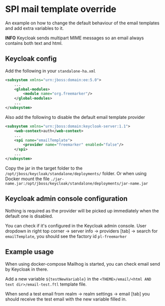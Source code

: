 # SPI mail template override

An example on how to change the default behaviour of the email templates and add extra variables to it.

**INFO** Keycloak sends multipart MIME messages so an email always contains both text and html.

## Keycloak config

Add the following in your `standalone-ha.xml`

```xml
<subsystem xmlns="urn:jboss:domain:ee:5.0">
    ...
    <global-modules>
        <module name="org.freemarker"/>
    </global-modules>
    ...
</subsystem>
 ```
Also add the following to disable the default email template provider

```xml
<subsystem xmlns="urn:jboss:domain:keycloak-server:1.1">
    <web-context>auth</web-context>
    ...
    <spi name="emailTemplate">
        <provider name="freemarker" enabled="false"/>
    </spi>
    ...
</subsystem>
 ```

Copy the jar in the target folder to the `/opt/jboss/keycloak/standalone/deployments/` folder.
Or when using Docker mount the file `./jar-name.jar:/opt/jboss/keycloak/standalone/deployments/jar-name.jar`

## Keycloak admin console configuration

Nothing is required as the provider will be picked up immediately when the default one is disabled.

You can check if it's configured in the Keycloak admin console.
User dropdown in right top corner -> server info -> providers [tab] -> search for `emailTemplate`, you should see the factory id `pl-freemarker`

## Example usage

When using docker-compose Mailhog is started, you can check email send by Keycloak in there.

Add a new variable `${testNewVariable}` in the `<THEME>/email/<html AND text dir>/email-test.ftl` template file.

When send a test email from realm -> realm settings -> email [tab] you should receive the test email with the new variable filled in.
